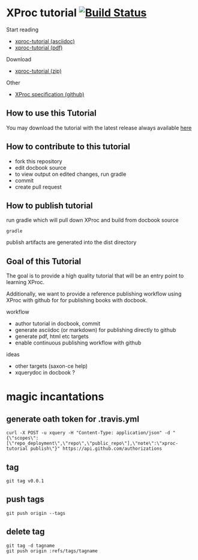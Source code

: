 # XProc tutorial [![Build Status](https://magnum.travis-ci.com/xquery/xproc-tutorial.svg?token=UNXhdYp7dYgp5Vyh8ZNz&branch=master)](https://magnum.travis-ci.com/xquery/xproc-tutorial)

Start reading
* [xproc-tutorial (asciidoc)](https://github.com/xquery/xproc-tutorial/blob/master/tutorial/tutorial.asciidoc)
* [xproc-tutorial (pdf)](https://github.com/xquery/xproc-tutorial/blob/master/tutorial/asciidoc/tutorial.asciidoc)

Download
* [xproc-tutorial (zip)](https://github.com/xquery/xproc-tutorial/releases/latest) 

Other
* [XProc specification (github)](https://github.com/xproc)


## How to use this Tutorial

You may download the tutorial with the latest release always available [here](https://github.com/xquery/xproc-tutorial/releases/latest)

## How to contribute to this tutorial

* fork this repository
* edit docbook source
* to view output on edited changes, run gradle
* commit
* create pull request

## How to publish tutorial

run gradle which will pull down XProc and build from docbook source

```
gradle
```

publish artifacts are generated into the dist directory

## Goal of this Tutorial

The goal is to provide a high quality tutorial that will be an entry point to learning XProc. 

Additionally, we want to provide a reference publishing workflow using XProc with github for for publishing books with docbook.

workflow
* author tutorial in docbook, commit
* generate asciidoc (or markdown) for publishing directly to github
* generate pdf, html etc targets 
* enable continuous publishing workflow with github

ideas
* other targets (saxon-ce help)
* xquerydoc in docbook ?

# magic incantations 

## generate oath token for .travis.yml
```
curl -X POST -u xquery -H "Content-Type: application/json" -d "{\"scopes\":[\"repo_deployment\",\"repo\",\"public_repo\"],\"note\":\"xproc-tutorial publish\"}" https://api.github.com/authorizations
```
## tag
```
git tag v0.0.1
```

## push tags
```
git push origin --tags
```

## delete tag
```
git tag -d tagname
git push origin :refs/tags/tagname
```
